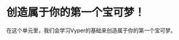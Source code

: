 <!-- Add translation for the following page: https://vyper.fun/#/1/introduction
Do NOT change the code below. The below code runs the code editor -->

# 创造属于你的第一个宝可梦！

在这个单元里，我们会学习Vyper的基础来创造属于你的第一个宝可梦。
